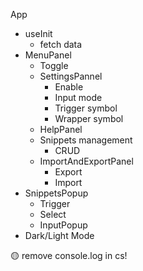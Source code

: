 App

- useInit
  - fetch data
- MenuPanel
  - Toggle
  - SettingsPannel
    - Enable
    - Input mode
    - Trigger symbol
    - Wrapper symbol
  - HelpPanel
  - Snippets management
    - CRUD
  - ImportAndExportPanel
    - Export
    - Import
- SnippetsPopup
  - Trigger
  - Select
  - InputPopup
- Dark/Light Mode

🟡 remove console.log in cs!
